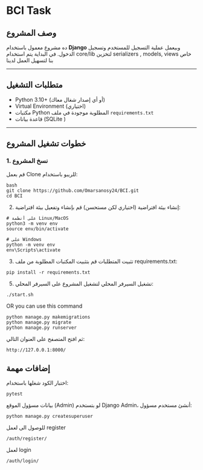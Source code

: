 # BCI Task
## وصف المشروع
ده مشروع معمول باستخدام **Django** وبيعمل عملية التسجيل للمستخدم وتسجيل الدخول.
في البداية يتم استخدام core/lib لتخزين serializers , models, views خاص بنا لتسهيل العمل لدينا 

---

## متطلبات التشغيل

- Python 3.10+ (أو أي إصدار شغال معاك)
- Virtual Environment (اختياري)
- مكتبات Python المطلوبة موجودة في ملف `requirements.txt`
- قاعدة بيانات (SQLite )

---

## خطوات تشغيل المشروع

### 1. نسخ المشروع
قم بعمل Clone للريبو باستخدام:

```
bash
git clone https://github.com/Omarsanosy24/BCI.git
cd BCI
```
2. إنشاء بيئة افتراضية (اختياري لكن مستحسن)
قم بإنشاء وتفعيل بيئة افتراضية:
```
# على أنظمة Linux/MacOS
python3 -m venv env
source env/bin/activate

# على Windows
python -m venv env
env\Scripts\activate
```
3. تثبيت المتطلبات
قم بتثبيت المكتبات المطلوبة من ملف requirements.txt:
```
pip install -r requirements.txt
```
5. تشغيل السيرفر المحلي
لتشغيل المشروع على السيرفر المحلي:
```
./start.sh
```
OR you can use this command
```
python manage.py makemigrations
python manage.py migrate
python manage.py runserver
```
ثم افتح المتصفح على العنوان التالي:

```
http://127.0.0.1:8000/
```
## إضافات مهمة
اختبار الكود
شغلها باستخدام:
```
pytest
```
بيانات مسؤول الموقع (Admin)
لو بتستخدم Django Admin، أنشئ مستخدم مسؤول:
```
python manage.py createsuperuser
```
للوصول الى لعمل register 
```
/auth/register/
```
لعمل login 
```
/auth/login/
```
